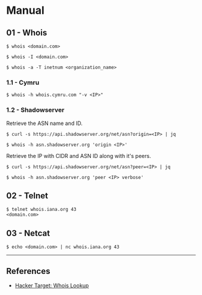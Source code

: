 # Manual

## 01 - Whois

```
$ whois <domain.com>

$ whois -I <domain.com>

$ whois -a -T inetnum <organization_name>
```

### 1.1 - Cymru

```
$ whois -h whois.cymru.com "-v <IP>"
```

### 1.2 - Shadowserver

Retrieve the ASN name and ID.

```
$ curl -s https://api.shadowserver.org/net/asn?origin=<IP> | jq

$ whois -h asn.shadowserver.org 'origin <IP>'
```

Retrieve the IP with CIDR and ASN ID along with it's peers.

```
$ curl -s https://api.shadowserver.org/net/asn?peer=<IP> | jq

$ whois -h asn.shadowserver.org 'peer <IP> verbose'
```

## 02 - Telnet

```
$ telnet whois.iana.org 43
<domain.com>
```

## 03 - Netcat

```
$ echo <domain.com> | nc whois.iana.org 43
```

---
## References

- [Hacker Target: Whois Lookup](https://hackertarget.com/whois-lookup/)